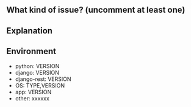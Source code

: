 <!--  
  1. select kind of issue by uncomment.
  2.
-->

## What kind of issue? (uncomment at least one)
<!-- - [X] Bug -->
<!-- - [X] Security problem -->
<!-- - [X] Request feature -->
<!-- - [X] Improvement -->
<!-- - [X] Enhancement -->
<!-- - [X] Other, please describe: ... -->

## Explanation
<!-- tell more about it. -->


<!-- delete this line if is a `bug`

### Expected
1. ...
2. ...

### Actually happening
1. ...
2. ...

delete this line if is a `bug` -->

## Environment
- python: VERSION
- django: VERSION
- django-rest: VERSION
- OS: TYPE,VERSION
- app: VERSION
- other: xxxxxx

<!--
## Other comment
tell more or delete it.
-->
